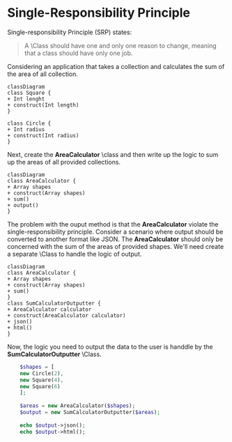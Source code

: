 # Single-Responsibility Principle

Single-responsibility Principle (SRP) states:

> A \Class should have one and only one reason to change, meaning that a class should have only one job.
 
 Considering an application that takes a collection and calculates the sum of the area of all collection.

 ```mermaid
classDiagram
class Square {
+ Int lenght
+ construct(Int length)
}

class Circle {
+ Int radius
+ construct(Int radius)
}
```

Next, create the **AreaCalculator** \class and then write up the logic to sum up the areas of all provided collections.

```mermaid
classDiagram
class AreaCalculator {
+ Array shapes
+ construct(Array shapes)
+ sum()
+ output()
}
```
The problem with the ouput method is that the **AreaCalculator** violate the single-responsibility principle. Consider a scenario where output should be converted to another format like JSON. The **AreaCalculator** should only be concerned with the sum of the areas of provided shapes. We'll need create a separate \Class to handle the logic of output.

```mermaid
classDiagram
class AreaCalculator {
+ Array shapes
+ construct(Array shapes)
+ sum()
}
class SumCalculatorOutputter {
+ AreaCalculator calculator
+ construct(AreaCalculator calculator)
+ json()
+ html()
}
```
 
Now, the logic you need to output the data to the user is handdle by the **SumCalculatorOutputter** \Class.
 
```php
	$shapes = [
	new Circle(2),
	new Square(4),
	new Square(6)
	];
	
	$areas = new AreaCalculator($shapes);
	$output = new SumCalculatorOutputter($areas);
	
	echo $output->json();	
	echo $output->html();
```